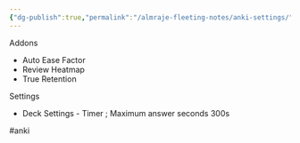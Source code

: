 ```yaml
---
{"dg-publish":true,"permalink":"/almraje-fleeting-notes/anki-settings/"}
---
```


Addons
- Auto Ease Factor
- Review Heatmap
- True Retention

Settings
- Deck Settings - Timer ; Maximum answer seconds 300s

#anki
